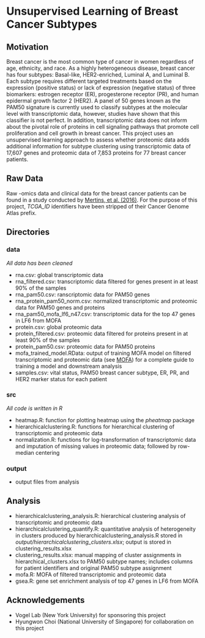 # Unsupervised Learning of Breast Cancer Subtypes

## Motivation
Breast cancer is the most common type of cancer in women regardless of age, ethnicity, and race. As a highly heterogeneous disease, breast cancer has four subtypes: Basal-like, HER2-enriched, Luminal A, and Luminal B. Each subtype requires different targeted treatments based on the expression (positive status) or lack of expression (negative status) of three biomarkers: estrogen receptor (ER), progesterone receptor (PR), and human epidermal growth factor 2 (HER2). A panel of 50 genes known as the PAM50 signature is currently used to classify subtypes at the molecular level with transcriptomic data, however, studies have shown that this classifier is not perfect. In addition, transcriptomic data does not inform about the pivotal role of proteins in cell signaling pathways that promote cell proliferation and cell growth in breast cancer. This project uses an unsupervised learning approach to assess whether proteomic data adds additional information for subtype clustering using transcriptomic data of 17,607 genes and proteomic data of 7,853 proteins for 77 breast cancer patients.

## Raw Data
Raw -omics data and clinical data for the breast cancer patients can be found in a study conducted by [Mertins, et al. (2016)](https://www.ncbi.nlm.nih.gov/pubmed/27251275). For the purpose of this project, *TCGA_ID* identifiers have been stripped of their Cancer Genome Atlas prefix. 

## Directories
### **data**
*All data has been cleaned*
- rna.csv: global transcriptomic data
- rna_filtered.csv: transcriptomic data filtered for genes present in at least 90% of the samples
- rna_pam50.csv: ranscriptomic data for PAM50 genes
- rna_protein_pam50_norm.csv: normalized transcriptomic and proteomic data for PAM50 genes and proteins
- rna_pam50_mofa_lf6_n47.csv: transcriptomic data for the top 47 genes in LF6 from MOFA 
- protein.csv: global proteomic data
- protein_filtered.csv: proteomic data filtered for proteins present in at least 90% of the samples
- protein_pam50.csv: proteomic data for PAM50 proteins
- mofa_trained_model.RData: output of training MOFA model on filtered transcriptomic and proteomic data (see [MOFA](https://github.com/bioFAM/MOFA)) for a complete guide to training a model and downstream analysis
- samples.csv: vital status, PAM50 breast cancer subtype, ER, PR, and HER2 marker status for each patient
### **src**
*All code is written in R*
- heatmap.R: function for plotting heatmap using the *pheatmap* package
- hierarchicalclustering.R: functions for hierarchical clustering of transcriptomic and proteomic data
- normalization.R: functions for log-transformation of transcriptomic data and imputation of missing values in proteomic data; followed by row-median centering
### **output**
- output files from analysis

## Analysis
- hierarchicalclustering_analysis.R: hierarchical clustering analysis of transcriptomic and proteomic data
- hierarchicalclustering_quantify.R: quantitative analysis of heterogeneity in clusters produced by hierarchicalclustering_analysis.R stored in *output/hierarchicalclustering_clusters.xlsx*; output is stored in clustering_results.xlsx
- clustering_results.xlsx: manual mapping of cluster assignments in hierarchical_clusters.xlsx to PAM50 subtype names; includes columns for patient identifiers and original PAM50 subtype assignment
- mofa.R: MOFA of filtered transcriptomic and proteomic data
- gsea.R: gene set enrichment analysis of top 47 genes in LF6 from MOFA

## Acknowledgements
- Vogel Lab (New York University) for sponsoring this project
- Hyungwon Choi (National University of Singapore) for collaboration on this project
